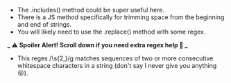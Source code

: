 - The .includes() method could be super useful here.
- There is a JS method specifically for trimming space from the beginning and end of strings.
- You will likely need to use the .replace() method with some regex.

**_ ⚠️ Spoiler Alert! Scroll down if you need extra regex help 🛟 _**

- This regex /\s{2,}/g matches sequences of two or more consecutive whitespace characters in a string (don't say I never give you anything 😝).

